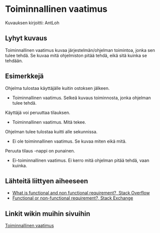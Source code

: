 # Toiminnallinen vaatimus

Kuvauksen kirjoitti: AntLoh

## Lyhyt kuvaus

Toiminnallinen vaatimus kuvaa järjestelmän/ohjelman toimintoa, jonka sen tulee tehdä.
Se kuvaa mitä ohjelmiston pitää tehdä, eikä sitä kuinka se tehdään.

## Esimerkkejä

Ohjelma tulostaa käyttäjälle kuitin ostoksen jälkeen.
* Toiminnallinen vaatimus. Selkeä kuvaus toiminnosta, jonka ohjelman tulee tehdä.

Käyttäjä voi peruuttaa tilauksen.
* Toiminnallinen vaatimus. Mitä tekee.

Ohjelman tulee tulostaa kuitti alle sekunnissa.
* Ei ole toiminnallinen vaatimus. Se kuvaa miten eikä mitä.

Peruuta tilaus -nappi on punainen.
* Ei-toiminnallinen vaatimus. Ei kerro mitä ohjelman pitää tehdä, vaan kuinka.

## Lähteitä liittyen aiheeseen

* [What is functional and non functional requirement?, Stack Overflow](https://stackoverflow.com/questions/16475979/what-is-functional-and-non-functional-requirement)
* [Functional or non-functional requirement?, Stack Exchange](https://softwareengineering.stackexchange.com/questions/118376/functional-or-non-functional-requirement)

## Linkit wikin muihin sivuihin

[Toiminnallinen vaatimus](https://github.com/JAMKPROJ/TTOS1000-GT0/blob/master/non-functional-requirement.md)
